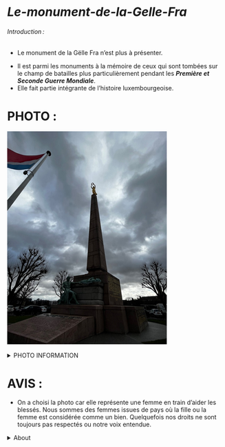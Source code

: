 # ***Le-monument-de-la-Gelle-Fra***

######  Introduction : 
* Le monument de la Gëlle Fra n’est plus à présenter.  

- Il est parmi les monuments à la mémoire de ceux qui sont tombées sur le champ de batailles plus particulièrement pendant les ***Première et Seconde Guerre Mondiale***.
- Elle fait partie intégrante de l’histoire luxembourgeoise.  

# PHOTO :
![Le-monument-de-la-Gelle-Fra](https://github.com/Ayman628/Le-monument-de-la-Gelle-Fra/blob/Le-monument-de-la-Gelle-Fra/MicrosoftTeams-image.png)

<details><summary>PHOTO INFORMATION</summary>
<p>

* > Photo prise à la place de la constitution 27/01/2022.
* > Nom des reporters : KEZA Ornella Imma/LI Anni /KANG Ruxi

</p>
</details>

# AVIS :
* On a choisi la photo car elle représente une femme en train d’aider les blessés. Nous sommes des femmes issues de pays où la fille ou la femme est considérée comme un bien. Quelquefois nos droits ne sont toujours pas respectés ou notre voix entendue.  

<details><summary>About</summary>
<p>

* **Groupe** : Ornella, Anni et Ruxi
* **Classe** : 2TCSTRF
* **Matière** : EDUCI 4
  
</p>
</details>  

